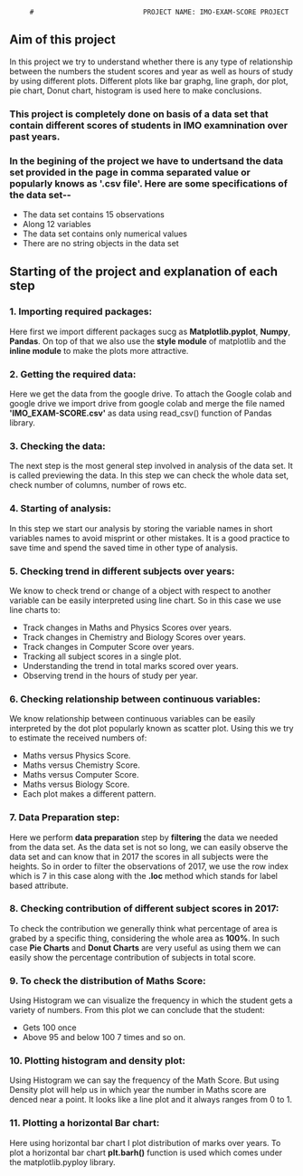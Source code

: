          #                           PROJECT NAME: IMO-EXAM-SCORE PROJECT

##                                           Aim of this project
In this project we try to understand whether there is any type of relationship between the numbers the student scores and year as well as hours of study by using different plots. Different plots like bar graphg, line graph, dor plot, pie chart, Donut chart, histogram is used here to make conclusions.


### **This project is completely done on basis of a data set that contain different scores of students in IMO examnination over past years.** 

### In the begining of the project we have to undertsand the data set provided in the page in comma separated value or popularly knows as '.csv file'. Here are some specifications of the data set--
* The data set contains 15 observations
* Along 12 variables
* The data set contains only numerical values
* There are no string objects in the data set

## **Starting of the project and explanation of each step**

### 1. Importing required packages:
Here first we import different packages sucg as **Matplotlib.pyplot**, **Numpy**, **Pandas**. On top of that we also use the **style module** of matplotlib and the **inline module** to make the plots more attractive.

### 2. Getting the required data:
Here we get the data from the google drive. To attach the Google colab and google drive we import drive from google colab and merge the file named **'IMO_EXAM-SCORE.csv'** as data using read_csv() function of Pandas library.

### 3. Checking the data:
The next step is the most general step involved in analysis of the data set. It is called previewing the data. In this step we can check the whole data set, check number of columns, number of rows etc. 

### 4. Starting of analysis:
In this step we start our analysis by storing the variable names in short variables names to avoid misprint or other mistakes. It is a good practice to save time and spend the saved time in other type of analysis.

### 5. Checking trend in different subjects over years:
We know to check trend or change of a object with respect to another variable can be easily interpreted using line chart. So in this case we use line charts to:
* Track changes in Maths and Physics Scores over years.
* Track changes in Chemistry and Biology Scores over years.
* Track changes in Computer Score over years.
* Tracking all subject scores in a single plot.
* Understanding the trend in total marks scored over years.
* Observing trend in the hours of study per year.

### 6. Checking relationship between continuous variables:
We know relationship between continuous variables can be easily interpreted by the dot plot popularly known as scatter plot. Using this we try to estimate the received numbers of:
* Maths versus Physics Score.
* Maths versus Chemistry Score.
* Maths versus Computer Score.
* Maths versus Biology Score.
* Each plot makes a different pattern.

### 7. Data Preparation step:
Here we perform **data preparation** step by **filtering** the data we needed from the data set. As the data set is not so long, we can easily observe the data set and can know that in 2017 the scores in all subjects were the heights. So in order to filter the observations of 2017, we use the row index which is 7 in this case along with the **.loc** method which stands for label based attribute.

### 8. Checking contribution of different subject scores in 2017:
To check the contribution we generally think what percentage of area is grabed by a specific thing, considering the whole area as **100%**. In such case **Pie Charts** and **Donut Charts** are very useful as using them we can easily show the percentage contribution of subjects in total score.

### 9. To check the distribution of Maths Score:
Using Histogram we can visualize the frequency in which the student gets a variety of numbers. From this plot we can conclude that the student:
* Gets 100 once
* Above 95 and below 100 7 times and so on.

### 10. Plotting histogram and density plot:
Using Histogram we can say the frequency of the Math Score. But using Density plot will help us in which year the number in Maths score are denced near a point. It looks like a line plot and it always ranges from 0 to 1.

### 11. Plotting a horizontal Bar chart:
Here using horizontal bar chart I plot distribution of marks over years. To plot a horizontal bar chart **plt.barh()** function is used which comes under the matplotlib.pyploy library.


